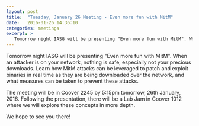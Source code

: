 ```yaml
---
layout: post
title:  "Tuesday, January 26 Meeting - Even more fun with MitM"
date:   2016-01-26 14:36:10
categories: meetings
excerpt: >
   Tomorrow night IASG will be presenting "Even more fun with MitM". When an attacker is on your network, nothing is safe, especially not your precious downloads. Learn how MitM attacks can be leveraged to patch and exploit binaries in real time as they are being downloaded.
---
```

Tomorrow night IASG will be presenting "Even more fun with MitM". When an attacker is on your network, nothing is safe, especially not your precious downloads. Learn how MitM attacks can be leveraged to patch and exploit binaries in real time as they are being downloaded over the network, and what measures can be taken to prevent these attacks.

The meeting will be in Coover 2245 by 5:15pm tomorrow, 26th January, 2016.
Following the presentation, there will be a Lab Jam in Coover 1012 where we will explore these concepts in more depth.

We hope to see you there!
